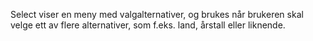 Select viser en meny med valgalternativer, og brukes når brukeren skal velge ett av flere alternativer, som f.eks. land, årstall eller liknende. 
